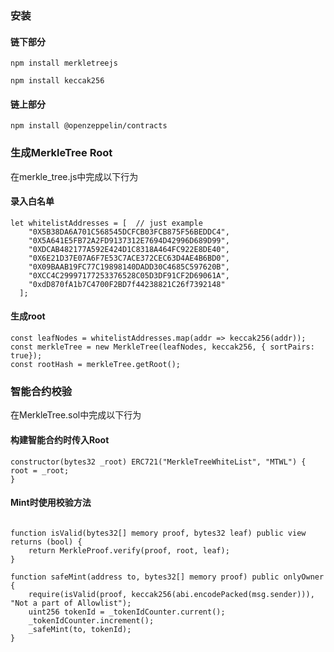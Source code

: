 ### 安装

#### 链下部分

```
npm install merkletreejs
```

```
npm install keccak256
```

#### 链上部分

```
npm install @openzeppelin/contracts
```



### 生成MerkleTree Root

在merkle_tree.js中完成以下行为

#### 录入白名单

```
let whitelistAddresses = [	// just example
    "0X5B38DA6A701C568545DCFCB03FCB875F56BEDDC4",
    "0X5A641E5FB72A2FD9137312E7694D42996D689D99",
    "0XDCAB482177A592E424D1C8318A464FC922E8DE40",
    "0X6E21D37E07A6F7E53C7ACE372CEC63D4AE4B6BD0",
    "0X09BAAB19FC77C19898140DADD30C4685C597620B",
    "0XCC4C29997177253376528C05D3DF91CF2D69061A",
    "0xdD870fA1b7C4700F2BD7f44238821C26f7392148" 
  ];
```

#### 生成root

```
const leafNodes = whitelistAddresses.map(addr => keccak256(addr));
const merkleTree = new MerkleTree(leafNodes, keccak256, { sortPairs: true});
const rootHash = merkleTree.getRoot();
```



### 智能合约校验

在MerkleTree.sol中完成以下行为

#### 构建智能合约时传入Root

```
constructor(bytes32 _root) ERC721("MerkleTreeWhiteList", "MTWL") {
root = _root;
}
```

#### Mint时使用校验方法

```

function isValid(bytes32[] memory proof, bytes32 leaf) public view returns (bool) {
	return MerkleProof.verify(proof, root, leaf);
}

function safeMint(address to, bytes32[] memory proof) public onlyOwner {
	require(isValid(proof, keccak256(abi.encodePacked(msg.sender))), "Not a part of Allowlist");
	uint256 tokenId = _tokenIdCounter.current();
	_tokenIdCounter.increment();
	_safeMint(to, tokenId);
}

```

